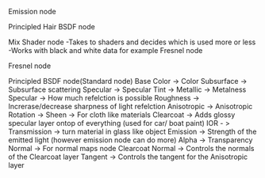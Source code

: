 Emission node

Principled Hair BSDF node

Mix Shader node
-Takes to shaders and decides which is used more or less
-Works with black and white data for example Fresnel node

Fresnel node

Principled BSDF node(Standard node)
Base Color -> Color
Subsurface -> Subsurface scattering
Specular ->
Specular Tint ->
Metallic -> Metalness
Specular -> How much refelction is possible
Roughness -> Increrase/decrease sharpness of light refelction
Anisotropic ->
Anisotropic Rotation ->
Sheen -> For cloth like materials
Clearcoat -> Adds glossy specular layer ontop of everything (used for car/ boat paint)
IOR - >
Transmission -> turn material in glass like object
Emission -> Strength of the emitted light (however emission node can do more)
Alpha -> Transparency
Normal -> For normal maps node
Clearcoat Normal -> Controls the normals of the Clearcoat layer
Tangent -> Controls the tangent for the Anisotropic layer
